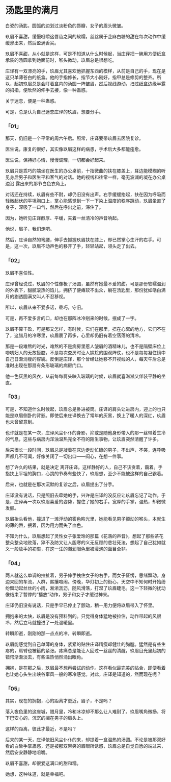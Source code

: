 # 汤匙里的满月

白瓷的汤匙，圆弧的边划过淡粉色的唇瓣，女子的眉头微皱。

玖眉不喜甜，缓慢咀嚼这唇齿之间的软糯，丝丝属于芝麻白糖的甜在每次动作中缓缓渗出来，然后盈满舌尖。

玖眉不喜甜，从小就是这样，可是不知道从什么时候起，当庄译把一碗用方便纸盒承装的汤圆拿到她面前时，喉头微动，玖眉总是很想吃。

庄译有一双漂亮的手，玖眉尤其喜欢他抓握东西的模样，从前是自己的手，现在是这只单薄苍白的纸盒。他的手指修长，指节大小刚好，指甲总是修剪的整齐。所以，起初玖眉总是会盯着盒内的汤圆一阵皱眉，然后视线游动，扫过纸盒边缘半露的拇指，便欣然的伸手去接，像一种蛊惑。

关于迷恋，便是一种蛊惑。

可是，总是认为自己迷恋庄译的玖眉，想要分手。



### **「01」**



那天，仍旧是一个平常的周六午后。照常，庄译要带玖眉去医院复诊。

医生说，康复的很好，其实像玖眉这样的病患，手术后大多都能痊愈。

医生说，保持好心情，慢慢调理，一切都会好起来。

玖眉只是乖巧的端坐在医生的办公桌前，十指微曲的扶在膝盖上，耳边能模糊的听见身后男子和医生平和客气的对话。她的视线和往常一样，毫无波澜的凝在办公桌 边沿 露出来的那节白色衣角上。

对话还在持续，玖眉有些不耐，却仍旧没有出声。右手缓缓抬起，扶在因为呼吸而轻微起伏的平坦胸口上，掌心能感觉到一下一下染上温度的秩序跳动，玖眉坐直了身子，深吸了一口气，然后在呼出之前，滞住了。

因为，她听见庄译醇厚、平缓，夹着一丝清冷的声音响起。

他说，眉子，我们走吧。

然后，庄译自然的弯腰，伸手去抓握玖眉扶在膝上，却已然掌心生汗的右手。可是，这一次，玖眉不动声色的移开了手，轻轻站起，领头走了出去。



### **「02」**



玖眉不喜任性。

庄译曾经说过，玖眉的个性像极了汤圆，虽然有她最不爱的甜。可是那份软糯温润的外表下，甜腻滚热的馅儿，拥挤了便瘫软不出众，躺在汤匙里，那份犹如皓白满月的剔透圆满又叫人不忍移视。

所以，玖眉从来不爱多话，乖巧，守旧。

可是，再不爱多言的口，却也在那阵冰冷剜来的时候，抿成了一字。

玖眉不算丰盈，可是那又怎样，有时候，它们在那里，捂在心窝的地方，它们不在了，这腊月的冷寒里，玖眉裹了再多，心里却仍旧有着空落落的清冷。

那是一段难熬的时光，难熬的不是病房里惹人皱眉的酒精味儿，也不是隔壁床位上唠叨妇人的无故搭腔，不是每次查房时让人尴尬的围观阵仗，也不是每每凝住镜中自己日渐消瘦的容貌。反倒是庄译，那个曾经让她移不开视线的人，每天午后总是准时出现在那扇有条形玻璃的病房门口。

他一色灰黑的风衣，从前每每肩头映入玻璃的时候，玖眉就喜滋滋又佯装平静的坐直。



### **「03」**



可是，不知道什么时候起，玖眉总是卧进被筒。庄译的肩头让进房内，迎上的也只能是玖眉侧卧的背影。即使后来庄译换去了常年的灰黑，换上了暖人的深红，玖眉也未曾留意到。

也许就是在某一次，庄译风尘仆仆的身影，抑或是随他身形带入的那一丝带着生冷的气息，这些与病房内浑浊温热完全不符的陌生事物，让玖眉突然清醒了许多。

后来很长一段时间，玖眉总是凝着在床边走动忙碌的男子，不出声，不笑，连呼吸声都几不可闻，好像关闭了一切出口——闷心，在想一件事。

想了许久的结果，就是决定 离开庄译。这样静好的人，自己不该贪着，霸着。手指扶上平坦的胸口，心跳的节奏有些快了，玖眉想，至少不能被这样的自己霸着。

后来，也就是在那次沉默的复诊之后，玖眉提出了分手。

庄译没有说话，只是照旧去牵她的手，兴许是庄译的没反应让玖眉忘记了动作。于是，庄译再一次以玖眉喜爱的姿势，握住了她的右手。宽厚的手掌，温热，却微微发颤。

玖眉抬头看他，撞进了一滩浮动的雾色眸光里，她能看见男子颤动的喉头，本就生的薄的唇，抿着，因为用力而失了血色。

不知为什么，玖眉想起了灵性女子张爱玲的那篇《花落的声音》，想起了那些茶花整朵整朵地败落，猝不及防又让人胆寒的义无反顾的悲壮死法，想起了自己犹如就义一般放手的初衷，在这一汪的潮润眼色里被浸泡的面目全非。



### **「04」**



两人就这么单调的拉扯着，男子伸手拽住女子的右手，而女子怔愣，思绪飘动。身边来回的车流，人群，熙攘喧闹。傍晚，华灯初上的街心，天空中不知何时开始纷纷飘动起丝丝的小雨，淅淅沥沥，随风滑落，打湿了玖眉睫毛。这一下轻微的扰动像结束了暂停的“播放”动作，男子和女子才缓过神来。

庄译仍旧没有说话，只是手早已停止了颤动，稍一用力便将玖眉带入了怀里。

拥抱来的太快，玖眉是没有预料到的。只觉得身体猛地被拉住，动作带起的风很冷，然后立马就撞进了一处温暖里。

转瞬即逝，刚刚的那一点点的冷，转瞬即逝。

玖眉能感觉到自己单薄的身体，紧紧的贴住庄译精瘦却健壮的胸膛。猛然是有些生疼的，肩臂也被箍的紧张。疼痛总是能让人回过一丝丝的清醒，玖眉目光里起初的错愕渐渐淡去，有些温热悄然涌出眼角。

拥抱，是在那之后，玖眉最不想再尝试的动作。这样看似最完美的贴合，即便看着也让她心头生出峡谷窜风一般的寒冷感觉。对此，庄译是知道的，然而现在呢？



### **「05」**



其实，现在的拥抱，心的距离才更近，眉子，不是吗？

落入夜色里的这座城，腊月里，冷和冰凉却不那么让人难耐了。玖眉嘴角微扬，将下巴安心的，沉沉的搁在男子的肩头上。

这样的距离，彼此才最近，不是吗？

后来的某一天，庄译依旧风尘仆仆的来，却提着一盒温热的汤圆。不论是被那双好看的白皙手掌蛊惑，还是被那双带笑的眉眼所诱惑，玖眉总是自觉自愿的端过来，然后安安静静地咀嚼。

玖眉不喜甜，却很爱这满口的甜和糯。

她想，这种味道，就是幸福吧。

